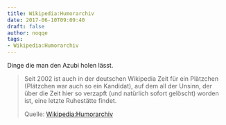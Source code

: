 ```yaml
---
title: Wikipedia:Humorarchiv
date: 2017-06-10T09:09:40
draft: false
author: noqqe
tags:
- Wikipedia:Humorarchiv
---
```


Dinge die man den Azubi holen lässt.

> Seit 2002 ist auch in der deutschen Wikipedia Zeit für ein Plätzchen
> (Plätzchen war auch so ein Kandidat), auf dem all der Unsinn, der über die
> Zeit hier so verzapft (und natürlich sofort gelöscht) worden ist, eine letzte
> Ruhestätte findet.
>
> Quelle: [Wikipedia:Humorarchiv](https://de.wikipedia.org/wiki/Wikipedia:Humorarchiv/Liste_der_Ausbildungsinitiationsriten)